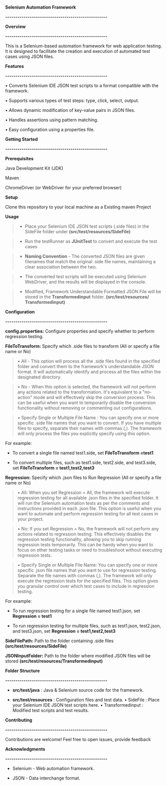 <strong>Selenium Automation Framework</strong>

**--------------------------------------------------**

__Overview__

**--------------------------------------------------**

This is a Selenium-based automation framework for web application testing. It is designed to facilitate the creation and execution of automated test cases using JSON files.



**Features**

**--------------------------------------------------**

•	Converts Selenium IDE JSON test scripts to a format compatible with the framework.

•	Supports various types of test steps: type, click, select, output.

•	Allows dynamic modification of key-value pairs in JSON files.

•	Handles assertions using pattern matching.

•	Easy configuration using a properties file.



<Strong>Getting Started</Strong>

**--------------------------------------------------**

**Prerequisites**

Java Development Kit (JDK)

Maven

ChromeDriver (or WebDriver for your preferred browser)

**Setup**

Clone this repository to your local machine as a Existing maven Project

**Usage**

> * Place your Selenium IDE JSON test scripts (.side files) in the SideFile folder under **(src/test/resources/SideFile)**

> * Run the testRunner as **JUnitTest** to convert and execute the test cases

> * **Naming Convention** - The converted JSON files are given filenames that match the original .side file names, maintaining a clear association between the two.

> * The converted test scripts will be executed using Selenium WebDriver, and the results will be displayed in the console.

> * Modified, Framework Understandable Formatted  JSON File will be stored in the **Transformedinput** folder. **(src/test/resources/ Transformedinput)**


**Configuration**

**--------------------------------------------------**

**config.properties:** Configure properties and specify whether to perform regression testing.

**FileToTransform:** Specify which .side files to transform (All or specify a file name or No)

>•	All -  This option will process all the .side files found in the specified folder and convert them to the framework's understandable JSON format. It will automatically identify and process all the files within the designated directory.

>•	No -  When this option is selected, the framework will not perform any actions related to the transformation. It's equivalent to a "no-action" mode and will effectively skip the conversion process. This can be useful when you want to temporarily disable the conversion functionality without removing or commenting out configurations.

>•	Specify Single or Multiple File Name : You can specify one or more specific .side file names that you want to convert. If you have multiple files to specify, separate their names with commas (,). The framework will only process the files you explicitly specify using this option.

For example:

* To convert a single file named test1.side, set **FileToTransform =test1**

* To convert multiple files, such as test1.side, test2.side, and test3.side, set **FileToTransform = test1,test2,test3**

**Regression:**  Specify which .json files to Run Regression (All or specify a file name or No)

>•	All: When you set Regression = All, the framework will execute regression testing for all available .json files in the specified folder. It will run the Selenium automation tests as per the comments and instructions provided in each .json file. This option is useful when you want to automate and perform regression testing for all test cases in your project.

>•	No: If you set Regression = No, the framework will not perform any actions related to regression testing. This effectively disables the regression testing functionality, allowing you to skip running regression tests temporarily. This can be handy when you want to focus on other testing tasks or need to troubleshoot without executing regression tests.

>•	Specify Single or Multiple File Name: You can specify one or more specific .json file names that you want to use for regression testing. Separate the file names with commas (,). The framework will only execute the regression tests for the specified files. This option gives you granular control over which test cases to include in regression testing.

For example:

* To run regression testing for a single file named test1.json, set **Regression = test1**

* To run regression testing for multiple files, such as test1.json, test2.json, and test3.json, set **Regression = test1,test2,test3**

**SideFilePath:** Path to the folder containing .side files **(src/test/resources/SideFile)**

**JSONInputFolder:** Path to the folder where modified JSON files will be stored **(src/test/resources/Transformedinput)**
 

**Folder Structure**

**--------------------------------------------------**

* **src/test/java** : Java & Selenium source code for the framework.

* **src/test/resources** : Configuration files and test data.
•	SideFile : Place your Selenium IDE JSON test scripts here.
•	Transformedinput : Modified test scripts and test results.



**Contributing**

**--------------------------------------------------**

Contributions are welcome! Feel free to open issues, provide feedback



**Acknowledgments**

**--------------------------------------------------**
* Selenium - Web automation framework.

* JSON - Data interchange format.
